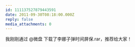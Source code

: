 ```yaml
---
id: 111137527879443591
date: 2011-09-30T08:18:00.000Z
reply: false
media_attachments: 0
---
```


我刚刚通过 @微盘 下载了李娜子弹时间屏保.rar，推荐给大家！ ​​​​

